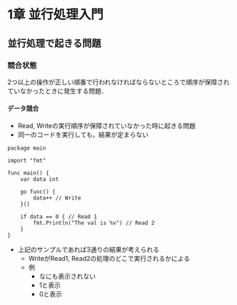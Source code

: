 # 1章 並行処理入門

## 並行処理で起きる問題
### 競合状態
2つ以上の操作が正しい順番で行われなければならないところで順序が保障されていなかったときに発生する問題．

#### データ競合
- Read, Writeの実行順序が保障されていなかった時に起きる問題
- 同一のコードを実行しても，結果が定まらない

```
package main

import "fmt"

func main() {
	var data int

	go func() {
		data++ // Write
	}()

	if data == 0 { // Read 1
		fmt.Println("The val is %v") // Read 2
	}
}

```

- 上記のサンプルであれば3通りの結果が考えられる
    - WriteがRead1, Read2の処理のどこで実行されるかによる
    - 例
        - なにも表示されない
        - 1と表示
        - 0と表示
